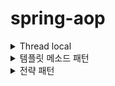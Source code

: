 # spring-aop

<details>
<summary>Thread local</summary>
<div markdown="1">

스프링 프레임워크 내 Bean들은 스프링 컨테이너에 의해 싱글톤으로 관리됩니다. 정리하자면 인스턴스가 단 하나만 존재한다는 것인데 여러 쓰레드가 동시에 해당 인스턴스를 접근할 경우 동시성 이슈가 발생할 가능성이 높습니다.

또한, static 같은 공용 필드에도 위와 동일한 문제가 발생할 수 있는데 이를 해결해주기 위해 Java에는 ThreadLocal이라는 객체가 존재합니다.

#### **ThreadLocal**

- ThreadLocal은 Thread만 접근할 수 있는 특별한 저장소
- 여러 쓰레드가 접근하더라도 ThreadLocal은 Thread들을 식별해서 각각의 Thread 저장소를 구분
  - 따라서 같은 인스턴스의 ThreadLocal 필드에 여러 쓰레드가 접근하더라도 상관없음
- 대표적인 메서드는 get(), set(), 그리고 remove()가 있음
  - get() 메서드를 통해 조회
  - set() 메서드를 통해 저장
  - remove() 메서드를 통해 저장소 초기화

 

**ThreadLocal이 적용되지 않은 상태에서 동시성 문제가 발생하는 경우**

```java
@Slf4j
public class ExampleService {


    private Integer numberStorage;


    public Integer storeNumber(Integer number) {
        log.info("저장할 번호: {}, 기존에 저장된 번호: {}", number, numberStorage);
        numberStorage = number;
        sleep(1000); // 1초 대기
        log.info("저장된 번호 조회: {}", numberStorage);


        return numberStorage;
    }


    private void sleep(int millis) {
        try {
            Thread.sleep(millis);
        } catch (InterruptedException e) {
            e.printStackTrace();
        }
    }
}
```



 

**ExampleServiceTest.class**



```java
@Slf4j
public class ExampleServiceTest {


    private ExampleService exampleService = new ExampleService();


    @Test
    void field() {
        log.info("main start");


        Runnable storeOne = () -> {
            exampleService.storeNumber(1);
        };
        Runnable storeTwo = () -> {
            exampleService.storeNumber(2);
        };


        Thread threadA = new Thread(storeOne);
        threadA.setName("thread-1");
        Thread threadB = new Thread(storeTwo);
        threadB.setName("thread-2");


        threadA.start();
        sleep(100); // 동시성 문제 발생
        threadB.start();


        sleep(3000); // 메인 쓰레드 종료 대기


        log.info("main exit");
    }


    private void sleep(int millis) {
        try {
            Thread.sleep(millis);
        } catch (InterruptedException e) {
            e.printStackTrace();
        }
    }
}
```



 

\* 메인 쓰레드가 끝날 떄까지 대기하지 않을 경우 test가 조기에 종료되어 로그가 마지막까지 안 찍힐 수 있으므로 마지막에 sleep(3000);을 추가했습니다.



![img](https://blog.kakaocdn.net/dn/dBq531/btrkQkxq5HO/jWQw9n1M0mWoDXkk6lks30/img.png)



\* 위 사진처럼 동시성 문제가 발생하는 것을 확인할 수 있습니다.

\* thread-1이 2초동안 대기하는 동안 thread-2가 numberStorage에 2를 저장하여 thread-1에서도 2가 조회되는 것을 확인할 수 있습니다.

\* 위와 같은 문제를 ThreadLocal 인스턴스를 통해 해결할 수 있습니다.

 

**ThreadLocal이 적용되어 동시성 문제가 해결되는 예제**

```java
@Slf4j
public class ThreadLocalExampleService {


    private ThreadLocal<Integer> numberStorage = new ThreadLocal<>();


    public Integer storeNumber(Integer number) {
        log.info("저장할 번호: {}, 기존에 저장된 번호: {}", number, numberStorage.get());
        numberStorage.set(number);
        sleep(1000); // 1초 대기
        log.info("저장된 번호 조회: {}", numberStorage.get());


        return numberStorage.get();
    }


    private void sleep(int millis) {
        try {
            Thread.sleep(millis);
        } catch (InterruptedException e) {
            e.printStackTrace();
        }
    }
}
```



 

**ThreadLocalExampleServiceTest.class**



```java
@Slf4j
public class ThreadLocalExampleServiceTest {


    private ThreadLocalExampleService exampleService = new ThreadLocalExampleService();


    @Test
    void field() {
        log.info("main start");


        Runnable storeOne = () -> {
            exampleService.storeNumber(1);
        };
        Runnable storeTwo = () -> {
            exampleService.storeNumber(2);
        };


        Thread threadA = new Thread(storeOne);
        threadA.setName("thread-1");
        Thread threadB = new Thread(storeTwo);
        threadB.setName("thread-2");


        threadA.start();
        sleep(100); // 동시성 문제 발생
        threadB.start();


        sleep(3000); // 메인 쓰레드 종료 대기


        log.info("main exit");
    }


    private void sleep(int millis) {
        try {
            Thread.sleep(millis);
        } catch (InterruptedException e) {
            e.printStackTrace();
        }
    }
}
```


![img](https://blog.kakaocdn.net/dn/cJNsr3/btrkJ7r5QIv/prHWKo8t1Ld8RyQMstKse1/img.png)

ThreadLocal 인스턴스를 도입함으로써 동시성 이슈를 해결한 것을 확인할 수 있습니다.

####  

#### *ThreadLocal 사용시 주의점*

- ThreadLocal을 도입하면 동시성 이슈를 해결할 수 있다는 장점이 있지만 조심하지 않으면 메모리 누수를 일으켜 큰 장애를 야기할 수 있음
- 톰캣 같은 WAS의 경우 Thread를 새로 생성하는데 비용이 크기 때문에 자체적으로 ThreadPool을 가지고 있으면서 Thread를 재사용함
  - 이때 하나의 작업 요청이 들어와 Thread-1이 할당되었다가 작업을 마치고 Thread-1이 다시 ThreadPool로 반환되었다고 가정
  - 반환될 때 Thread-1 내 ThreadLocal 초기화를 하지 않을 경우 Thread-1 전용 보관소 데이터가 그대로 남아있음
  - 앞서 말한 것처럼 ThreadPool의 목적은 Thread를 새로 생성하지 않고 재활용하는 것이므로 다른 작업 요청이 들어올 때 전용 보관소가 초기화되지 않은 Thread-1이 다시 할당될 수 있음
  - 이럴 경우 클라이언트는 이전 사용자가 요청한 작업 내용을 조회하는 상황이 발생할 수도 있음 (엄청난 장애)
- 따라서, ThreadLocal은 Thread가 반환될 때 remove 메서드를 통해 반드시 초기화가 되어야 함
  - 구현한 로직의 마지막에 초기화를 진행하거나
  - WAS에 반환될 때 인터셉터 혹은 필터 단에서 초기화하는 방법으로 진행
</div>
</details>
  


<details>
<summary>템플릿 메소드 패턴</summary>
<div markdown="1">

# 📒 템플릿 메소드 패턴

- 좋은 설계는 변하는 것과 변하지 않는 것을 분리하는 것이다.
- 변하지 않는 것은 추상클래스의 메서드로 선언, 변하는 부분은 추상 메서드로 선언하여 자식 클래스가 오버라이딩 하도록 처리한다.
- 이렇듯이 특정 작업을 처리하는 일부분을 서브 클래스로 캡슐화하여 전체적인 구조는 바꾸지 않으면서 특정 단계에서 수행하는 내용을 바꾸는 패턴이다.

가장 큰 장점은 전체적으로는 동일하면서 부분적으로는 다른 구문으로 구성된 메서드의 **코드 중복을 최소화**시킬 수있는 점이다.

##### 템플릿 메서드 패턴의 목적은 다음과 같다.

"작업에서 알고리즘의 골격을 정의하고 일부 단계를 하위 클래스로 연기한다. 템플릿 메서드를 사용하면 하위 클래스가 알고리즘의 구조를 변경하지 않고도 알고리즘의 특정 단게를 재정의할 수 있다."

즉, 부모 클래스에 알고리즘의 골격인 **템플릿** 을 정의하고 일부 변경되는 로직은 자식 클래스에 정의하는 것이다. 이렇게하면 자식 클래스가 알고리즘의 전체 구조를 변경하지 않고 특정 부분만 재정의할 수 있다. 결국 상속과 오버라이딩을 통한 다형성으로 문제를 해결하는 것이다. (변하는 부분을 추상 메소드로 설계)


# 📒 사용 예시

### 📌 추상 클래스

```java
public abstract class AbstractTemplate {
    
    public void execute() {
	System.out.println("템플릿 시작");
	//변해야 하는 로직 시작
	logic();
	//변해야 하는 로직 시작
	System.out.println("템플릿 종료");
    }
    
    protected abstract void logic(); //변경 가능성이 있는 부분은 추상 메소드로 선언한다.
}
```

- 추상 클래스에서 변경 가능성이 있는 부분은 추상 메소드로 작성한다.



### 📌 실제 구현 클래스

```java
public class SubClassLogic1 extends AbstractTemplate {
    @Override
    protected void call() {
	System.out.println("변해야 하는 메서드는 이렇게 오버라이딩으로 사용1.");
    }
}
public class SubClassLogic2 extends AbstractTemplate {
    @Override
    protected void call() {
    	System.out.println("변해야 하는 메서드는 이렇게 오버라이딩으로 사용2.");
    }
}
```

- 추상클래스를 extends하여 변해야 하는 메소드를 Override한다.



### 📌 사용

```java
public class templateMethod1 extends AbstractTemplate {
    public static void main(String[] args) {
	AbstractTemplate template1 = new SubClassLogic1();
	template1.execute();
    
    	System.out.println();
    
	AbstractTemplate template2 = new SubClassLogic2();
	template2.execute();
    }
}


//출력
템플릿 시작
변해야 하는 메서드는 이렇게 오버라이딩으로 사용1
템플릿 종료
    
템플릿 시작
변해야 하는 메서드는 이렇게 오버라이딩으로 사용2
템플릿 종료
```

- 객체 생성 시 어느 구현체를 사용하는지에 따라서 변하는 부분의 메소드가 바뀌게 된다.

- 이로써 코드 중복을 최대한 피하면서 변해야 하는 부분은 구현체 사용에 따라서 유동적으로 바꿀 수 있다.

  

  

## 📒 익명 내부 클래스를 사용

- `SubClassLogic1`, `SubClassLogic2`처럼 구현 클래스를 계속 만들어야 하는 단점이 있다.
- **해결 방법**: 익명 내부 클래스를 사용
- 익명 내부 클래스를 사용하면 객체 인스턴스를 생성하면서 동시에 생성할 클래스를 상속 받은 자식 클래스를 정의할 수 있다.

```java
public class templateMethod1 extends AbstractTemplate {
    public static void main(String[] args) {
	AbstractTemplate template1 = new AbstractTemplate() {
		@Override
		protected void call() {
			System.out.println("변해야 하는 메서드를 이렇게 익명 내부 클래스로 구현할 수 있다1");
		}
	};
	template1.execute();
    
	AbstractTemplate template2 = new AbstractTemplate() {
		@Override
		protected void call() {
			System.out.println("변해야 하는 메서드를 이렇게 익명 내부 클래스로 구현할 수 있다2");
		}
	};
	template2.execute();
    }
}

//출력
템플릿 시작
변해야 하는 메서드를 이렇게 익명 내부 클래스로 구현할 수 있다1
템플릿 종료
    
템플릿 시작
변해야 하는 메서드를 이렇게 익명 내부 클래스로 구현할 수 있다2
템플릿 종료
```



## 단점

템플릿 메서드 패턴은 상속을 사용한다. 따라서 상속에서 오는 단점들을 그대로 안고간다. 특히 자식 클래스가 부모 클래스와 컴파일 시점에 강하게 결합되는 문제가 있다. 이것은 의존관계에 대한 문제이다. 자식 클래스 입장에서는 부모 클래스의 기능을 전혀 사용하지 않는다.

상속을 받는 다는 것은 특정 부모 클래스를 의존하고 있다는 것이다. 자식 클래스의 extends 다음에 바로 부모 클래스가 코드상에 지정되어 있다. 따라서 부모 클래스의 기능을 사용하든 사용하지 않든 간에 부모 클래스를 강하게 의존하게 된다. 여기서 강하게 의존한다는 뜻은 자식 클래스의 코드에 부모 클래스의 코드가 명확하게 적혀 있다는 뜻이다. UML에서 상속을 받으면 삼각형 화살표가 자식 -> 부모 를 향하고 있는 것은 이런 의존관계를 반영하는 것이다.

자식 클래스 입장에서는 부모 클래스의 기능을 전혀 사용하지 않는데, 부모 클래스를 알아야한다. 이것은 좋은 설계가 아니다. 그리고 이런 잘못된 의존관계 때문에 부모 클래스를 수정하면, 자식 클래스에도 영향을 줄 수 있다.

추가로 템플릿 메서드 패턴은 상속 구조를 사용하기 때문에, 별도의 클래스나 익명 내부 클래스를 만들어야 하는 부분도 복잡하다.
 지금까지 설명한 이런 부분들을 더 깔끔하게 개선하려면 어떻게 해야할까?

템플릿 메서드 패턴과 비슷한 역할을 하면서 상속의 단점을 제거할 수 있는 디자인 패턴이 바로 전략 패턴 (Strategy Pattern)이다.
</div>
</details>

<details>
<summary>전략 패턴</summary>
<div markdown="1">
전략 패턴(strategy pattern)


![img](https://images.velog.io/images/pbg0205/post/74c157b1-7d99-4e8a-908c-f03840250231/image.png)

### 1. 전략 패턴과 템플릿 메서드 패턴을 사용하는 이유?

전략 패턴을 사용하는 이유는 **`템플릿(context) 안에 로직을(strategy) 유연하게 변경`**하기 위해서 사용한다. 또한 변하는 부분의 책임을 구분하여 SRP를 만족할 수 있어 좋은 설계를 할 수 있다. 여기서 말하는 **`템플릿은 변경하지 않는 부분, 로직은 변하는 부분`**을 말한다. 이와 유사한 디자인 패턴으로 템플릿 메서드 패턴이 있다. 그렇다면 템플릿 메서드 패턴 대신 전략 패턴을 사용하는 이유는 뭘까?



### 2. 템플릿 메서드 패턴의 단점

**`템플릿 메서드 패턴`**은 변경하는 부분은 자식 클래스에서 재정의하는 방법이다. 템플릿 메서드 패턴과 전략 패턴의 가장 큰 차이는 변하는 부분의 로직의 부모를 **`클래스(abstract)를 사용하는지, 인터페이스(interface)를 사용하는지 차이`**다.
하지만 부모의 구현의 파급 효과는 생각보다 크다. 흔히 알고 있는 상속의 단점인 **`부모 자식 간의 강한 결합`**과 **`원치 않는 데이터 또는 함수의 상속이라는 점`**이다. 프로그래밍 설계 원칙의 기본은 약한 의존성과 강한 결합도이다. 비록 상속 또한 기능 확장이라는 강한 장점이지만 상위 클래스의 데이터와 함수에 대한 변경이 있을 경우, 하위 클래스의 변경 연쇄적으로 이루어질 수 있다. 하나의 변경이 다른 변경을 연쇄적으로 발생한다는 것은 좋은 방법은 아니다.



### 3. 전략 패턴의 장점

이를 해결하기 위해서 도입된 방법이 **`전략 패턴`**이다. 앞서 이야기 했듯이, 변하는 부분의 부모를 인터페이스(interface)로 선언하고 하위 클래스에서 위임하는 방식이다. 이 방식의 장점은 상속에 비해 약간 의존성을 갖는다. 이전의 상속의 경우는 부모가 변경이 일어나면 자식에도 영향이 있을 수 있지만 인터페이스로 구현할 경우, 이 부분을 신경쓰지 않아도 되는 장점이 있다.

또한 **`익명 클래스와 람다식을 사용하기 편리하다.`** 인터페이스에 메서드가 하나만 존재할 경우, 자바에서 메서드를 추론할 수 있기 때문에 람다식을 사용할 수 있다. 람다식을 사용할 경우, 코드가 간결해지는 장점이 있고 개인적으로는 코드가 익명 클래스보다 직관적이어서 선호하는 방식이다.



### 4. 전략 패턴 사용 방식 : 필드 vs 메서드 파라미터

```java
interface Movable {
    void move();
}

public class Walk implments Movable {
    public void move() {
    	System.out.println("걸어간다.");
    }
}

public class Fly implements Movable {
    public void move() {
    	System.out.println("날아한다.");
    }
}

class Robot {
    //파라미터로 받는 방법
    public move(Movable movable) {
    	System.out.println("움직임 시작");
    	movable.move();
        System.out.println("움직임 끝");
    }
}
```

이전에는 전략 패턴을 필드로 선언하고 setter를 사용했지만 강의에서는 파라미터로 받아서 사용했다. 두 방법 모두 동적으로 전략을 사용할 수 있지만 setter 사용은 지양한다. setter를 사용할 경우, 변경하는 코드가 생겨 로직이 흩어지는 단점이 존재한다. 나중에 누군가가 setter로 로직을 변경하고 내가 모르고 그 코드를 맡아서 사용할 경우, 디버깅을 해서 원인을 찾아야 하는 어려움이 발생한다. 그렇기 때문에 **`setter를 지양하고 대신에 별도의 Context를 추가로 생성`**하도록 하자.

하지만 이러면 Context의 중복이 일어나기 때문에 **`오히려 파라미터로 받아서 사용하는 방식이 적합`**한 것 같다. 해당 메서드를 사용할 때만 전략(strategy)를 추가하는 방식이 동적으로 로직을 처리하는 것이 더욱 유연하게 중복 코드없이 처리할 수 있는 방법이라고 생각한다.

---



### 템플릿 메서드 패턴 vs 전략 패턴

탬플릿 메서드 패턴은 부모 클래스에 변하지 않는 템플릿을 두고, 변하는 부분을 자식 클래스에 두어서 상속을 사용해서 문제를 해결했다. 전략 패턴은 변하지 않는 부분을 Context 라는 곳에 두고, 변하는 부분을 Strategy 라는 인터페이스를 만들고 해당 인터페이스를 구현하도록 해서 문제를 해결한다. 상속이 아니라 위임으로 문제를 해결하는 것이다.

전략 패턴에서 Context 는 변하지 않는 템플릿 역할을 하고, Strategy 는 변하는 알고리즘 역할을 한다.



#### Strategy 인터페이스

```java
public interface Strategy {
      void call();
}
```



#### Context 클래스

```java
public class ContextV1 {
    private Strategy strategy;

    public ContextV1(Strategy strategy) {
        this.strategy = strategy;
    }

    public void execute() {
        long startTime = System.currentTimeMillis(); 

        //비즈니스 로직 실행
        strategy.call(); //위임
        //비즈니스 로직 종료
        
        long endTime = System.currentTimeMillis();
        long resultTime = endTime - startTime;
        log.info("resultTime={}", resultTime);
    }
}
```

ContextV1 은 변하지 않는 로직을 가지고 있는 템플릿 역할을 하는 코드이다. 전략 패턴에서는 이것을 컨텍스트(문맥)이라 한다.
 쉽게 이야기해서 컨텍스트(문맥)는 크게 변하지 않지만, 그 문맥 속에서 strategy 를 통해 일부 전략이 변경된다 생각하면 된다.

Context 는 내부에 Strategy strategy 필드를 가지고 있다. 이 필드에 변하는 부분인 Strategy 의 구현체를 주입하면 된다.
 전략 패턴의 핵심은 Context 는 Strategy 인터페이스에만 의존한다는 점이다. 덕분에 Strategy 의 구현체를 변경하거나 새로 만들어도 Context 코드에는 영향을 주지 않는다.

즉, 스프링의 의존관계 주입과 같이  ContextV1 에 Strategy 의 구현체인 strategyLogic1 를 주입하는 것을 확인할 수 있다. 이렇게해서 Context 안에 원하는 전략을 주입한다. 이렇게 원하는 모양으로 조립을 완료하고 난 다음에 context1.execute() 를 호출해서 context 를 실행한다.


![스크린샷 2021-12-06 오전 9 05 32](https://user-images.githubusercontent.com/39195377/144769619-1ed10ea7-0c8a-4c85-ba58-c531f6cdbdbc.png)


1. Context 에 원하는 Strategy 구현체를 주입한다.

2. 클라이언트는 context 를 실행한다.

3. context 는 context 로직을 시작한다.해

4. context 로직 중간에 strategy.call() 을 호출해서 주입 받은 strategy 로직을 실행한다.

5. context 는 나머지 로직을 실행한다.



### 정리

변하지 않는 부분은 Context에 두고 변하는 부분을 Strategy를 구현해서 만든다. 스프링으로 애플리케이션을 개발할 때 애플리케이션 로딩 시점에 의존관계 주입을 통해 필요한 의존관계를 모두 맺어두고 난 다음에 실제 요청을 처리하는 것 과 같은 원리이다.
</div>
</details>
  
